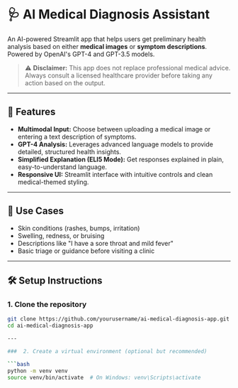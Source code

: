 # 🩺 AI Medical Diagnosis Assistant

An AI-powered Streamlit app that helps users get preliminary health analysis based on either **medical images** or **symptom descriptions**. Powered by OpenAI's GPT-4 and GPT-3.5 models.

> ⚠️ **Disclaimer:** This app does not replace professional medical advice. Always consult a licensed healthcare provider before taking any action based on the output.

---

## 🚀 Features

- **Multimodal Input:** Choose between uploading a medical image or entering a text description of symptoms.
- **GPT-4 Analysis:** Leverages advanced language models to provide detailed, structured health insights.
- **Simplified Explanation (ELI5 Mode):** Get responses explained in plain, easy-to-understand language.
- **Responsive UI:** Streamlit interface with intuitive controls and clean medical-themed styling.

---

## 📸 Use Cases

- Skin conditions (rashes, bumps, irritation)
- Swelling, redness, or bruising
- Descriptions like "I have a sore throat and mild fever"
- Basic triage or guidance before visiting a clinic

---

## 🛠️ Setup Instructions

### 1. Clone the repository

````bash
git clone https://github.com/yourusername/ai-medical-diagnosis-app.git
cd ai-medical-diagnosis-app

---

###  2. Create a virtual environment (optional but recommended)

```bash
python -m venv venv
source venv/bin/activate  # On Windows: venv\Scripts\activate

````

